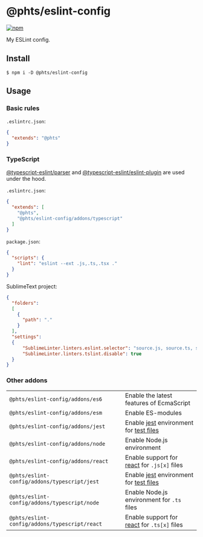 # @phts/eslint-config

[![npm](https://img.shields.io/npm/v/@phts/eslint-config.svg)](https://www.npmjs.com/package/@phts/eslint-config)

My ESLint config.

## Install

```
$ npm i -D @phts/eslint-config
```

## Usage

### Basic rules

`.eslintrc.json`:

```json
{
  "extends": "@phts"
}
```

### TypeScript

[@typescript-eslint/parser](https://github.com/typescript-eslint/typescript-eslint/tree/master/packages/parser)
and [@typescript-eslint/eslint-plugin](https://github.com/typescript-eslint/typescript-eslint/tree/master/packages/eslint-plugin) are used under the hood.

`.eslintrc.json`:

```json
{
  "extends": [
    "@phts",
    "@phts/eslint-config/addons/typescript"
  ]
}
```

`package.json`:

```json
{
  "scripts": {
    "lint": "eslint --ext .js,.ts,.tsx ."
  }
}
```

SublimeText project:

```json
{
  "folders":
  [
    {
      "path": "."
    }
  ],
  "settings":
  {
      "SublimeLinter.linters.eslint.selector": "source.js, source.ts, source.tsx",
      "SublimeLinter.linters.tslint.disable": true
  }
}
```

### Other addons

<table>
  <tr>
    <td><code>@phts/eslint-config/addons/es6</code></td>
    <td>Enable the latest features of EcmaScript</td>
  </tr>
  <tr>
    <td><code>@phts/eslint-config/addons/esm</code></td>
    <td>Enable ES-modules</td>
  </tr>
  <tr>
    <td><code>@phts/eslint-config/addons/jest</code></td>
    <td>Enable <a href="https://jestjs.io/">jest</a> environment for <a href="https://jestjs.io/docs/en/configuration#testregex-string-array-string">test files</a></td>
  </tr>
  <tr>
    <td><code>@phts/eslint-config/addons/node</code></td>
    <td>Enable Node.js environment</td>
  </tr>
  <tr>
    <td><code>@phts/eslint-config/addons/react</code></td>
    <td>Enable support for <a href="https://reactjs.org/">react</a> for <code>.js[x]</code> files</td>
  </tr>
  <tr>
    <td><code>@phts/eslint-config/addons/typescript/jest</code></td>
    <td>Enable <a href="https://jestjs.io/">jest</a> environment for <a href="https://jestjs.io/docs/en/configuration#testregex-string-array-string">test files</a></td>
  </tr>
  <tr>
    <td><code>@phts/eslint-config/addons/typescript/node</code></td>
    <td>Enable Node.js environment for <code>.ts</code> files</td>
  </tr>
  <tr>
    <td><code>@phts/eslint-config/addons/typescript/react</code></td>
    <td>Enable support for <a href="https://reactjs.org/">react</a> for <code>.ts[x]</code> files</td>
  </tr>
</table>
